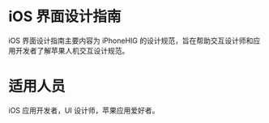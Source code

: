 # iOS 界面设计指南

iOS 界面设计指南主要内容为 iPhoneHIG 的设计规范，旨在帮助交互设计师和应用开发者了解苹果人机交互设计规范。

# 适用人员

iOS 应用开发者，UI 设计师，苹果应用爱好者。

